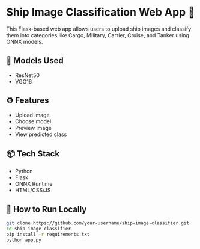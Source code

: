 # Ship Image Classification Web App 🚢

This Flask-based web app allows users to upload ship images and classify them into categories like Cargo, Military, Carrier, Cruise, and Tanker using ONNX models.

## 🧠 Models Used
- ResNet50
- VGG16

## ⚙️ Features
- Upload image
- Choose model
- Preview image
- View predicted class

## 📦 Tech Stack
- Python
- Flask
- ONNX Runtime
- HTML/CSS/JS

## 🚀 How to Run Locally

```bash
git clone https://github.com/your-username/ship-image-classifier.git
cd ship-image-classifier
pip install -r requirements.txt
python app.py
